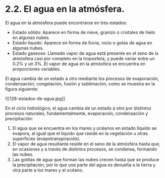 
# 2.2. El agua en la atmósfera.

El agua en la atmósfera puede encontrarse en tres estados:
- Estado sólido: Aparece en forma de nieve, granizo o cristales de hielo en algunas nubes.
- Estado líquido: Aparece en forma de lluvia, rocío o gotas de agua en algunas nubes.
- Estado gaseoso: Llamado vapor de agua está presente en el seno de la atmósfera casi por completo en la troposfera, y puede variar entre un 0.2% y un 3%. El vapor de agua en la atmósfera se encuentra en proporciones variables.

El agua cambia de un estado a otro mediante los procesos de evaporación, condensación, congelación, fusión y sublimación, como se muestra en la figura siguiente:

![[128-estados-de-agua.jpg]]


En el ciclo hidrológico, el agua cambia de un estado a otro por distintos procesos naturales, fundamentalmente, evaporación, condensación y precipitación:
1. El agua que se encuentra en los mares y océanos en estado líquido se evapora, al igual que el líquido que reside en la vegetación u otras superficies (evapotranspiración).
2. El vapor de agua resultante reside en el seno de la atmósfera hasta que, en ocasiones y a través de distintos procesos, se condensa, formando las nubes.
3. Las gotitas de agua que forman las nubes crecen hasta que se produce la precipitación, por lo que una parte del agua es devuelta a la tierra y otra parte a los mares y al océano.
